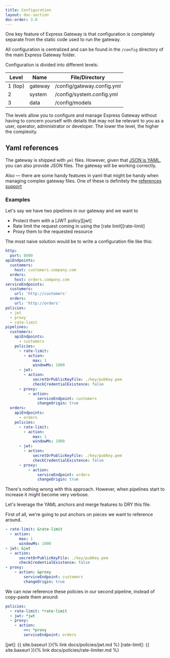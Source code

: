 ```yaml
---
title: Configuration
layout: doc-section
doc-order: 3.0
---
```


One key feature of Express Gateway is that configuration is completely separate from the static code used to run the gateway.

All configuration is centralized and can be found in the `/config` directory of the main Express Gateway folder.

Configuration is divided into different levels:

| Level   | Name    | File/Directory             |
| ------- | ------- | -------------------------- |
| 1 (top) | gateway | /config/gateway.config.yml |
| 2       | system  | /config/system.config.yml  |
| 3       | data    | /config/models      |

The levels allow you to configure and manage Express Gateway without having to concern yourself with details that may not be relevant to you as a user, operator, administrator or developer. The lower the level, the higher the complexity.

## Yaml references

The gateway is shipped with `yml` files. However, given that [JSON is YAML][json-is-yaml], you can also provide JSON
files. The gateway will be working correctly.

Also — there are some handy features in yaml that might be handy when managing complex gateway files. One of these
is definitely the [references support][references]

### Examples

Let's say we have two pipelines in our gateway and we want to

* Protect them with a [JWT policy][jwt]
* Rate limit the request coming in using the [rate limit][rate-limit]
* Proxy them to the requested resource

The most naive solution would be to write a configuration file like this:

```yml
http:
  port: 8080
apiEndpoints:
  customers:
    host: customers.company.com
  orders:
    host: orders.company.com
serviceEndpoints:
  customers:
    url: 'http://customers'
  orders:
    url: 'http://orders'
policies:
  - jwt
  - proxy
  - rate-limit
pipelines:
  customers:
    apiEndpoints:
      - customers
    policies:
      - rate-limit:
        - action:
            max: 1
            windowMs: 1000
      - jwt:
        - action:
            secretOrPublicKeyFile: ./key/pubKey.pem
            checkCredentialExistence: false
      - proxy:
          - action:
              serviceEndpoint: customers
              changeOrigin: true
  orders:
    apiEndpoints:
      - orders
    policies:
      - rate-limit:
        - action:
            max: 1
            windowMs: 1000
      - jwt:
        - action:
            secretOrPublicKeyFile: ./key/pubKey.pem
            checkCredentialExistence: false
      - proxy:
          - action:
              serviceEndpoint: orders
              changeOrigin: true
```

There's nothing wrong with this approach. However, when pipelines start to increase it might become very verbose.

Let's leverage the YAML anchors and merge features to DRY this file.

First of all, we're going to put anchors on pieces we want to reference around.

```yml
- rate-limit: &rate-limit
  - action:
      max: 1
      windowMs: 1000
- jwt: &jwt
  - action:
      secretOrPublicKeyFile: ./key/pubKey.pem
      checkCredentialExistence: false
- proxy:
    - action: &proxy
        serviceEndpoint: customers
        changeOrigin: true
```

We can now reference these policies in our second pipeline, instead of copy-paste them around:

```yml
policies:
  - rate-limit: *rate-limit
  - jwt: *jwt
  - proxy:
    - action:
        <<: *proxy
        serviceEndpoint: orders
```

[json-is-yaml]: http://yaml.org/spec/1.2/spec.html#id2759572
[references]: https://camel.readthedocs.io/en/latest/yamlref.html
[jwt]: {{ site.baseurl }}{% link docs/policies/jwt.md %}
[rate-limit]: {{ site.baseurl }}{% link docs/policies/rate-limiter.md %}
